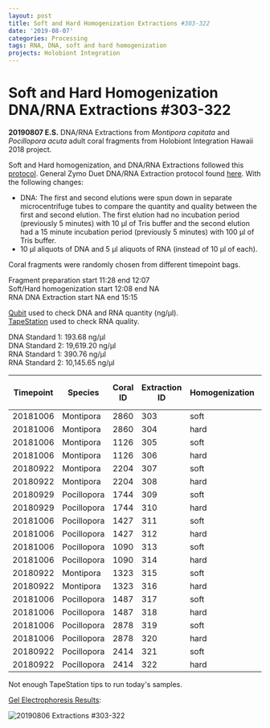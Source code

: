```yaml
---
layout: post
title: Soft and Hard Homogenization Extractions #303-322
date: '2019-08-07'
categories: Processing
tags: RNA, DNA, soft and hard homogenization
projects: Holobiont Integration
---
```


# Soft and Hard Homogenization DNA/RNA Extractions #303-322

**20190807 E.S.**
DNA/RNA Extractions from *Montipora capitata* and *Pocillopora acuta* adult coral fragments from Holobiont Integration Hawaii 2018 project.  

Soft and Hard homogenization, and DNA/RNA Extractions followed this [protocol](https://github.com/emmastrand/EmmaStrand_Notebook/blob/master/_posts/2019-06-05-Soft-and-Hard-Homogenization-Protocol.md). General Zymo Duet DNA/RNA Extraction protocol found [here](https://github.com/emmastrand/EmmaStrand_Notebook/blob/master/_posts/2019-05-31-Zymo-Duet-RNA-DNA-Extraction-Protocol.md). With the following changes:  
- DNA: The first and second elutions were spun down in separate microcentrifuge tubes to compare the quantity and quality between the first and second elution. The first elution had no incubation period (previously 5 minutes) with 10 μl of Tris buffer and the second elution had a 15 minute incubation period (previously 5 minutes) with 100 μl of Tris buffer.  
- 10 μl aliquots of DNA and 5 μl aliquots of RNA (instead of 10 μl of each).    

Coral fragments were randomly chosen from different timepoint bags.

Fragment preparation start 11:28 end 12:07   
Soft/Hard homogenization start 12:08 end NA  
RNA DNA Extraction start NA end 15:15

[Qubit](https://github.com/emmastrand/EmmaStrand_Notebook/blob/master/_posts/2019-05-31-Qubit-Protocol.md) used to check DNA and RNA quantity (ng/μl).  
[TapeStation](https://github.com/emmastrand/EmmaStrand_Notebook/blob/master/_posts/2019-05-31-TapeStation-Protocol.md) used to check RNA quality.

DNA Standard 1: 193.68 ng/μl  
DNA Standard 2: 19,619.20  ng/μl  
RNA Standard 1: 390.76  ng/μl  
RNA Standard 2: 10,145.65  ng/μl

| Timepoint | Species     | Coral ID | Extraction ID | Homogenization | DNA Reading 1 | DNA Reading 2 | Average DNA ng/μl | RNA Reading 1 | RNA Reading 2 | Average RNA ng/μl | RIN |
|-----------|-------------|----------|---------------|----------------|---------------|---------------|-------------------|---------------|---------------|-------------------|-----|
| 20181006  | Montipora   | 2860     | 303           | soft           | 43.8          | 43.2          | 43.5              | 45.2          | 45            | 45.1              | NA  |
| 20181006  | Montipora   | 2860     | 304           | hard           | 17.8          | 17.7          | 17.75             | 23.8          | 23.6          | 23.7              | NA  |
| 20181006  | Montipora   | 1126     | 305           | soft           | 19.1          | 19.1          | 19.1              | 30.8          | 30.6          | 30.7              | NA  |
| 20181006  | Montipora   | 1126     | 306           | hard           | 13.4          | 13.4          | 13.4              | 16.6          | 16.6          | 16.6              | NA  |
| 20180922  | Montipora   | 2204     | 307           | soft           | 21.4          | 21.4          | 21.4              | 41.4          | 41.4          | 41.4              | NA  |
| 20180922  | Montipora   | 2204     | 308           | hard           | 11.5          | 11.4          | 11.45             | 33.6          | 33.2          | 33.4              | NA  |
| 20180929  | Pocillopora | 1744     | 309           | soft           | 27.4          | 27.4          | 27.4              | 83.8          | 83.4          | 83.6              | NA  |
| 20180929  | Pocillopora | 1744     | 310           | hard           | 21.8          | 21.8          | 21.8              | 40.4          | 40.2          | 40.3              | NA  |
| 20181006  | Pocillopora | 1427     | 311           | soft           | 43            | 42.8          | 42.9              | 52.4          | 52.2          | 52.3              | NA  |
| 20181006  | Pocillopora | 1427     | 312           | hard           | 29.8          | 29.6          | 29.7              | 34.4          | 34.2          | 34.3              | NA  |
| 20181006  | Pocillopora | 1090     | 313           | soft           | 31.6          | 31.4          | 31.5              | 30.6          | 30.6          | 30.6              | NA  |
| 20181006  | Pocillopora | 1090     | 314           | hard           | 14            | 14            | 14                | 25.4          | 25.4          | 25.4              | NA  |
| 20180922  | Montipora   | 1323     | 315           | soft           | 19.5          | 19.5          | 19.5              | 23.4          | 23.4          | 23.4              | NA  |
| 20180922  | Montipora   | 1323     | 316           | hard           | 10.8          | 10.7          | 10.75             | 17            | 17            | 17                | NA  |
| 20181006  | Pocillopora | 1487     | 317           | soft           | 37.4          | 37.2          | 37.3              | 69            | 68.6          | 68.8              | NA  |
| 20181006  | Pocillopora | 1487     | 318           | hard           | 36.2          | 36            | 36.1              | 34            | 33.8          | 33.9              | NA  |
| 20181006  | Pocillopora | 2878     | 319           | soft           | 48.2          | 48            | 48.1              | 59            | 58.8          | 58.9              | NA  |
| 20181006  | Pocillopora | 2878     | 320           | hard           | 48.8          | 48.6          | 48.7              | 50.4          | 50.2          | 50.3              | NA  |
| 20180922  | Pocillopora | 2414     | 321           | soft           | 63.8          | 63.6          | 63.7              | 112           | 112           | 112               | NA  |
| 20180922  | Pocillopora | 2414     | 322           | hard           | 48            | 48            | 48                | 59.4          | 59.2          | 59.3              | NA  |

Not enough TapeStation tips to run today's samples.

[Gel Electrophoresis Results](https://github.com/emmastrand/EmmaStrand_Notebook/blob/master/_posts/2019-07-16-Gel-Electrophoresis-Protocol.md):

![20190806 Extractions #303-322]()
